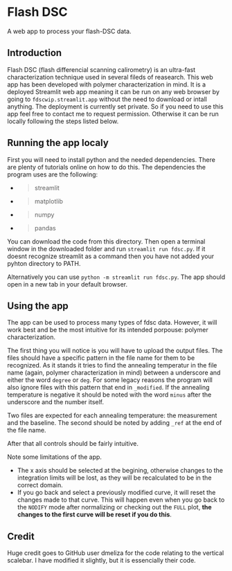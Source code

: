 #  Flash DSC
A web app to process your flash-DSC data.
##  Introduction
Flash DSC (flash differencial scanning calirometry) is an ultra-fast characterization technique used in several fileds of reasearch. This web app has been developed with polymer characterization in mind.
It is a deployed Streamlit web app meaning it can be run on any web browser by going to `fdscwip.streamlit.app` without the need to download or intall anything. The deployment is currently set private. So if you need to use this app feel free to contact me to request permission. Otherwise it can be run locally following the steps listed below.
##  Running the app localy
First you will need to install python and the needed dependencies. There are plenty of tutorials online on how to do this.
The dependencies the program uses are the following:
+ >streamlit
+ >matplotlib
+ >numpy
+ >pandas

You can download the code from this directory. Then open a terminal window in the downloaded folder and run `streamlit run fdsc.py`. If it doesnt recognize streamlit as a command then you have not added your pyhton directory to PATH.

Alternatively you can use `python -m streamlit run fdsc.py`. The app should open in a new tab in your default browser.
##  Using the app
The app can be used to process many types of fdsc data. However, it will work best and be the most intuitive for its intended porpouse: polymer characterization.

The first thing you will notice is you will have to upload the output files. The files should have a specific pattern in the file name for them to be recognized.
As it stands it tries to find the annealing temperatur in the file name (again, polymer characterization in mind) between a underscore and either the word `degree` or `deg`. For some legacy reasons the program will also ignore files with this pattern that end in `_modified`. If the annealing temperature is negative it should be noted with the word `minus` after the underscore and the number itself.

Two files are expected for each annealing temperature: the measurement and the baseline. The second should be noted by adding `_ref` at the end of the file name.

After that all controls should be fairly intuitive.

Note some limitations of the app.
+ The x axis should be selected at the begining, otherwise changes to the integration limits will be lost, as they will be recalculated to be in the correct domain.
+ If you go back and select a previously modified curve, it will reset the changes made to that curve. This will happen even when you go back to the `NODIFY` mode after normalizing or checking out the `FULL` plot, **the changes to the first curve will be reset if you do this**.

##  Credit
Huge credit goes to GitHub user dmeliza for the code relating to the vertical scalebar. I have modified it slightly, but it is essencially their code.
